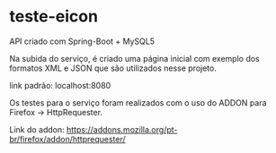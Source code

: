 # teste-eicon

API criado com Spring-Boot + MySQL5

Na subida do serviço, é criado uma página inicial com exemplo dos formatos XML e JSON que são utilizados nesse projeto.

link padrão: localhost:8080

Os testes para o serviço foram realizados com o uso do ADDON para Firefox -> HttpRequester.

Link do addon: https://addons.mozilla.org/pt-br/firefox/addon/httprequester/
